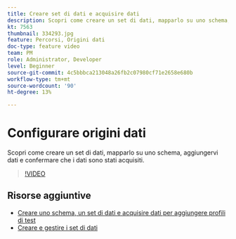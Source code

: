 ```yaml
---
title: Creare set di dati e acquisire dati
description: Scopri come creare un set di dati, mapparlo su uno schema, aggiungervi dati e confermare che i dati sono stati acquisiti.
kt: 7563
thumbnail: 334293.jpg
feature: Percorsi, Origini dati
doc-type: feature video
team: PM
role: Administrator, Developer
level: Beginner
source-git-commit: 4c5bbbca213048a26fb2c07980cf71e2658e680b
workflow-type: tm+mt
source-wordcount: '90'
ht-degree: 13%

---
```



# Configurare origini dati

Scopri come creare un set di dati, mapparlo su uno schema, aggiungervi dati e confermare che i dati sono stati acquisiti.

>[!VIDEO](https://video.tv.adobe.com/v/334293?quality=12)

## Risorse aggiuntive

* [Creare uno schema, un set di dati e acquisire dati per aggiungere profili di test](https://experienceleague.adobe.com/docs/journey-optimizer/using/orchestrate-journeys/about-journeys/creating-test-profiles.html)
* [Creare e gestire i set di dati](https://experienceleague.adobe.com/docs/experience-platform/catalog/datasets/user-guide.html?lang=it)
